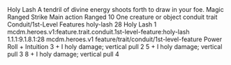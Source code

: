 <ability>
  <name>Holy Lash</name>
  <flavor>A tendril of divine energy shoots forth to draw in your foe.</flavor>
  <keywords>
    <keyword>Magic</keyword>
    <keyword>Ranged</keyword>
    <keyword>Strike</keyword>
  </keywords>
  <type>Main action</type>
  <distance>Ranged 10</distance>
  <target>One creature or object</target>
  <metadata>
    <class>conduit</class>
    <feature_type>trait</feature_type>
    <file_dpath>Conduit/1st-Level Features</file_dpath>
    <item_id>holy-lash</item_id>
    <item_index>28</item_index>
    <item_name>Holy Lash</item_name>
    <level>1</level>
    <scc>mcdm.heroes.v1:feature.trait.conduit.1st-level-feature:holy-lash</scc>
    <scdc>1.1.1:9.1.8.1:28</scdc>
    <source>mcdm.heroes.v1</source>
    <type>feature/trait/conduit/1st-level-feature</type>
  </metadata>
  <effects>
    <effect type="roll">
      <roll>Power Roll + Intuition</roll>
      <t1>3 + I holy damage; vertical pull 2</t1>
      <t2>5 + I holy damage; vertical pull 3</t2>
      <t3>8 + I holy damage; vertical pull 4</t3>
    </effect>
  </effects>
</ability>
